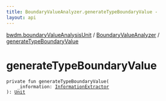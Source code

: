 ```yaml
---
title: BoundaryValueAnalyzer.generateTypeBoundaryValue - 
layout: api
---
```


<div class='api-docs-breadcrumbs'><a href="../index.html">bwdm.boundaryValueAnalysisUnit</a> / <a href="index.html">BoundaryValueAnalyzer</a> / <a href="./generate-type-boundary-value.html">generateTypeBoundaryValue</a></div>

# generateTypeBoundaryValue

<div class="signature"><code><span class="keyword">private</span> <span class="keyword">fun </span><span class="identifier">generateTypeBoundaryValue</span><span class="symbol">(</span><br/>&nbsp;&nbsp;&nbsp;&nbsp;<span class="parameterName" id="bwdm.boundaryValueAnalysisUnit.BoundaryValueAnalyzer$generateTypeBoundaryValue(bwdm.informationStore.InformationExtractor)/_information">_information</span><span class="symbol">:</span>&nbsp;<a href="../../bwdm.information-store/-information-extractor/index.html"><span class="identifier">InformationExtractor</span></a><br/><span class="symbol">)</span><span class="symbol">: </span><a href="https://kotlinlang.org/api/latest/jvm/stdlib/kotlin/-unit/index.html"><span class="identifier">Unit</span></a></code></div>
